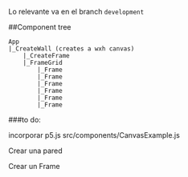 Lo relevante va en el branch `development` 


##Component tree 
```
App
|_CreateWall (creates a wxh canvas)
    |_CreateFrame 
    |_FrameGrid
        |_Frame
        |_Frame
        |_Frame
        |_Frame
        |_Frame
        |_Frame
```

###to do:

incorporar p5.js
src/components/CanvasExample.js

Crear una pared

Crear un Frame